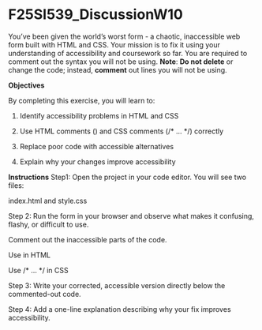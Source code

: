 # F25SI539_DiscussionW10

You’ve been given the world’s worst form - a chaotic, inaccessible web form built with HTML and CSS.
Your mission is to fix it using your understanding of accessibility and coursework so far. You are required to comment out the syntax you will not be using.
**Note**: **Do not delete** or change the code; instead, **comment** out lines you will not be using. 

**Objectives**

By completing this exercise, you will learn to:

1. Identify accessibility problems in HTML and CSS

2. Use HTML comments (<!-- ... -->) and CSS comments (/* ... */) correctly

3. Replace poor code with accessible alternatives

4. Explain why your changes improve accessibility

**Instructions**
Step1: Open the project in your code editor. You will see two files:

index.html and style.css

Step 2: Run the form in your browser and observe what makes it confusing, flashy, or difficult to use.

Comment out the inaccessible parts of the code.

Use <!-- ... --> in HTML

Use /* ... */ in CSS

Step 3: Write your corrected, accessible version directly below the commented-out code.

Step 4: Add a one-line explanation describing why your fix improves accessibility.

